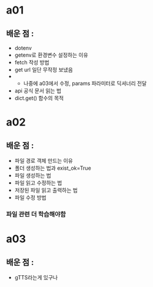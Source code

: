 # a01  
## 배운 점 : 
- dotenv
- getenv로 환경변수 설정하는 이유
- fetch 작성 방법
- get url 일단 무작정 보냈음 
- - 나중에 a03에서 수정, params 파라미터로 딕셔너리 전달
- api 공식 문서 읽는 법
- dict.get() 함수의 목적



# a02 
## 배운 점 : 
- 파일 경로 객체 만드는 이유
- 폴더 생성하는 법과 exist_ok=True
- 파일 생성하는 법
- 파일 읽고 수정하는 법
- 저장된 파일 읽고 출력하는 법
- 파일 수정 방법 
### 파일 관련 더 학습해야함



# a03
## 배운 점 :
- gTTS라는게 있구나
